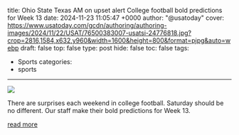 title: Ohio State Texas AM on upset alert College football bold predictions for Week 13
date: 2024-11-23 11:05:47 +0000
author: "@usatoday"
cover: https://www.usatoday.com/gcdn/authoring/authoring-images/2024/11/22/USAT/76500383007-usatsi-24776818.jpg?crop=2816,1584,x632,y960&width=1600&height=800&format=pjpg&auto=webp
draft: false
top: false
type: post
hide: false
toc: false
tags:
  - Sports
categories:
  - sports
---

![](https://www.usatoday.com/gcdn/authoring/authoring-images/2024/11/22/USAT/76500383007-usatsi-24776818.jpg?crop=2816,1584,x632,y960&width=1600&height=800&format=pjpg&auto=webp)

There are surprises each weekend in college football. Saturday should be no different. Our staff make their bold predictions for Week 13.

[read more](https://www.usatoday.com/story/sports/ncaaf/2024/11/23/college-football-bold-predictions-week-13-ohio-state-texas-am/76482727007/)
